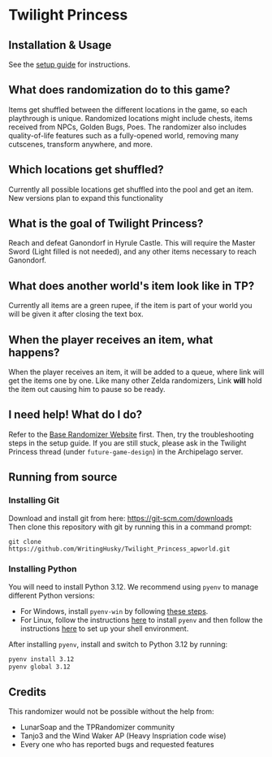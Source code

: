 # Twilight Princess

## Installation & Usage

See the [setup guide](https://github.com/WritingHusky/Twilight_Princess_apworld/blob/main/docs/setup_en.md) for instructions.

## What does randomization do to this game?

Items get shuffled between the different locations in the game, so each playthrough is unique. Randomized locations might include chests, items received from NPCs, Golden Bugs, Poes. The randomizer also includes quality-of-life features such as a fully-opened world, removing many cutscenes, transform anywhere, and more.

## Which locations get shuffled?

Currently all possible locations get shuffled into the pool and get an item. New versions plan to expand this functionality

## What is the goal of Twilight Princess?

Reach and defeat Ganondorf in Hyrule Castle. This will require the Master Sword (Light filled is not needed), and any other items necessary to reach Ganondorf.

## What does another world's item look like in TP?

Currently all items are a green rupee, if the item is part of your world you will be given it after closing the text box.

## When the player receives an item, what happens?

When the player receives an item, it will be added to a queue, where link will get the items one by one. Like many other Zelda randomizers, Link **will** hold the item out causing him to pause so be ready.

## I need help! What do I do?

Refer to the [Base Randomizer Website](https://tprandomizer.com/) first. Then, try the troubleshooting steps in the setup guide. If you are still stuck, please ask in the Twilight Princess thread (under `future-game-design`) in the Archipelago server.

## Running from source

### Installing Git

Download and install git from here: https://git-scm.com/downloads  
Then clone this repository with git by running this in a command prompt:

```
git clone https://github.com/WritingHusky/Twilight_Princess_apworld.git
```

### Installing Python

You will need to install Python 3.12. We recommend using `pyenv` to manage different Python versions:

- For Windows, install `pyenv-win` by following
  [these steps](https://github.com/pyenv-win/pyenv-win?tab=readme-ov-file#quick-start).
- For Linux, follow the instructions [here](https://github.com/pyenv/pyenv?tab=readme-ov-file#automatic-installer) to
  install `pyenv` and then follow the instructions
  [here](https://github.com/pyenv/pyenv?tab=readme-ov-file#set-up-your-shell-environment-for-pyenv) to set up your shell
  environment.

After installing `pyenv`, install and switch to Python 3.12 by running:

```sh
pyenv install 3.12
pyenv global 3.12
```

## Credits

This randomizer would not be possible without the help from:

- LunarSoap and the TPRandomizer community
- Tanjo3 and the Wind Waker AP (Heavy Inspriation code wise)
- Every one who has reported bugs and requested features

